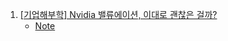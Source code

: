 1. [[기업해부학] Nvidia 밸류에이션, 이대로 괜찮은 걸까?](https://youtu.be/oDfnMrrRfl8)
    - [Note](./Note/Nvidia_Valuation.md)